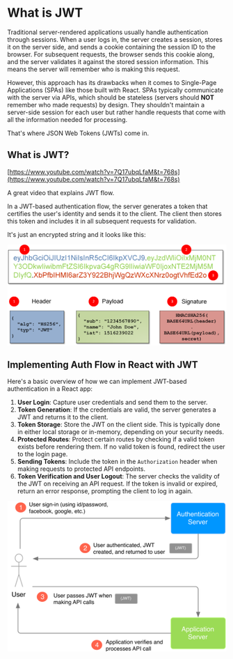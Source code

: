 # What is JWT

Traditional server-rendered applications usually handle authentication through sessions. When a user logs in, the server creates a session, stores it on the server side, and sends a cookie containing the session ID to the browser. For subsequent requests, the browser sends this cookie along, and the server validates it against the stored session information. This means the server will remember who is making this request.

However, this approach has its drawbacks when it comes to Single-Page Applications (SPAs) like those built with React. SPAs typically communicate with the server via APIs, which should be stateless (servers should  **NOT** remember who made requests) by design. They shouldn't maintain a server-side session for each user but rather handle requests that come with all the information needed for processing.

That's where JSON Web Tokens (JWTs) come in.

## What is JWT?

[https://www.youtube.com/watch?v=7Q17ubqLfaM&t=768s](https://www.youtube.com/watch?v=7Q17ubqLfaM&t=768s)

A great video that explains JWT flow.

In a JWT-based authentication flow, the server generates a token that certifies the user's identity and sends it to the client. The client then stores this token and includes it in all subsequent requests for validation.

It's just an encrypted string and it looks like this:

![Untitled](./what-is-jwt/untitled.png)

## Implementing Auth Flow in React with JWT

Here's a basic overview of how we can implement JWT-based authentication in a React app:

1. **User Login**: Capture user credentials and send them to the server.
2. **Token Generation**: If the credentials are valid, the server generates a JWT and returns it to the client.
3. **Token Storage**: Store the JWT on the client side. This is typically done in either local storage or in-memory, depending on your security needs.
4. **Protected Routes**: Protect certain routes by checking if a valid token exists before rendering them. If no valid token is found, redirect the user to the login page.
5. **Sending Tokens**: Include the token in the `Authorization` header when making requests to protected API endpoints.
6. **Token Verification and User Logout**: The server checks the validity of the JWT on receiving an API request. If the token is invalid or expired, return an error response, prompting the client to log in again.

![Untitled](./what-is-jwt/untitled-1.png)